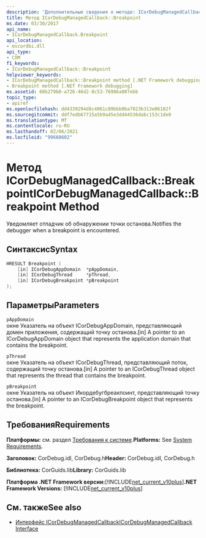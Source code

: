 ```yaml
---
description: 'Дополнительные сведения о методе: ICorDebugManagedCallback:: точка останова'
title: Метод ICorDebugManagedCallback::Breakpoint
ms.date: 03/30/2017
api_name:
- ICorDebugManagedCallback.Breakpoint
api_location:
- mscordbi.dll
api_type:
- COM
f1_keywords:
- ICorDebugManagedCallback::Breakpoint
helpviewer_keywords:
- ICorDebugManagedCallback::Breakpoint method [.NET Framework debugging]
- Breakpoint method [.NET Framework debugging]
ms.assetid: 60b279b0-a726-46d2-8c53-76986a007ebb
topic_type:
- apiref
ms.openlocfilehash: dd4339294d8c4061c89bbb0ba7023b313e06102f
ms.sourcegitcommit: ddf7edb67715a5b9a45e3dd44536dabc153c1de0
ms.translationtype: MT
ms.contentlocale: ru-RU
ms.lasthandoff: 02/06/2021
ms.locfileid: "99660602"
---
```

# <a name="icordebugmanagedcallbackbreakpoint-method"></a><span data-ttu-id="d35c6-103">Метод ICorDebugManagedCallback::Breakpoint</span><span class="sxs-lookup"><span data-stu-id="d35c6-103">ICorDebugManagedCallback::Breakpoint Method</span></span>

<span data-ttu-id="d35c6-104">Уведомляет отладчик об обнаружении точки останова.</span><span class="sxs-lookup"><span data-stu-id="d35c6-104">Notifies the debugger when a breakpoint is encountered.</span></span>  
  
## <a name="syntax"></a><span data-ttu-id="d35c6-105">Синтаксис</span><span class="sxs-lookup"><span data-stu-id="d35c6-105">Syntax</span></span>  
  
```cpp  
HRESULT Breakpoint (  
    [in] ICorDebugAppDomain  *pAppDomain,  
    [in] ICorDebugThread     *pThread,  
    [in] ICorDebugBreakpoint *pBreakpoint  
);  
```  
  
## <a name="parameters"></a><span data-ttu-id="d35c6-106">Параметры</span><span class="sxs-lookup"><span data-stu-id="d35c6-106">Parameters</span></span>  

 `pAppDomain`  
 <span data-ttu-id="d35c6-107">окне Указатель на объект ICorDebugAppDomain, представляющий домен приложения, содержащий точку останова.</span><span class="sxs-lookup"><span data-stu-id="d35c6-107">[in] A pointer to an ICorDebugAppDomain object that represents the application domain that contains the breakpoint.</span></span>  
  
 `pThread`  
 <span data-ttu-id="d35c6-108">окне Указатель на объект ICorDebugThread, представляющий поток, содержащий точку останова.</span><span class="sxs-lookup"><span data-stu-id="d35c6-108">[in] A pointer to an ICorDebugThread object that represents the thread that contains the breakpoint.</span></span>  
  
 `pBreakpoint`  
 <span data-ttu-id="d35c6-109">окне Указатель на объект Икордебугбреакпоинт, представляющий точку останова.</span><span class="sxs-lookup"><span data-stu-id="d35c6-109">[in] A pointer to an ICorDebugBreakpoint object that represents the breakpoint.</span></span>  
  
## <a name="requirements"></a><span data-ttu-id="d35c6-110">Требования</span><span class="sxs-lookup"><span data-stu-id="d35c6-110">Requirements</span></span>  

 <span data-ttu-id="d35c6-111">**Платформы:** см. раздел [Требования к системе](../../get-started/system-requirements.md).</span><span class="sxs-lookup"><span data-stu-id="d35c6-111">**Platforms:** See [System Requirements](../../get-started/system-requirements.md).</span></span>  
  
 <span data-ttu-id="d35c6-112">**Заголовок:** CorDebug.idl, CorDebug.h</span><span class="sxs-lookup"><span data-stu-id="d35c6-112">**Header:** CorDebug.idl, CorDebug.h</span></span>  
  
 <span data-ttu-id="d35c6-113">**Библиотека:** CorGuids.lib</span><span class="sxs-lookup"><span data-stu-id="d35c6-113">**Library:** CorGuids.lib</span></span>  
  
 <span data-ttu-id="d35c6-114">**Платформа .NET Framework версии:**[!INCLUDE[net_current_v10plus](../../../../includes/net-current-v10plus-md.md)]</span><span class="sxs-lookup"><span data-stu-id="d35c6-114">**.NET Framework Versions:** [!INCLUDE[net_current_v10plus](../../../../includes/net-current-v10plus-md.md)]</span></span>  
  
## <a name="see-also"></a><span data-ttu-id="d35c6-115">См. также</span><span class="sxs-lookup"><span data-stu-id="d35c6-115">See also</span></span>

- [<span data-ttu-id="d35c6-116">Интерфейс ICorDebugManagedCallback</span><span class="sxs-lookup"><span data-stu-id="d35c6-116">ICorDebugManagedCallback Interface</span></span>](icordebugmanagedcallback-interface.md)
